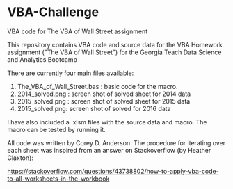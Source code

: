 # VBA-Challenge
VBA code for The VBA of Wall Street assignment

This repository contains VBA code and source data for the VBA Homework assignment ("The VBA of Wall Street") for the Georgia Teach Data Science and Analytics Bootcamp

There are currently four main files available:

1) The_VBA_of_Wall_Street.bas : basic code for the macro.
2) 2014_solved.png : screen shot of solved sheet for 2014 data
3) 2015_solved.png : screen shot of solved sheet for 2015 data
4) 2015_solved.png: screen shot of solved for 2016 data

I have also included a .xlsm files with the source data and macro. The macro can be tested by running it.

All code was written by Corey D. Anderson. The procedure for iterating over each sheet was inspired from an answer on Stackoverflow (by Heather Claxton):

https://stackoverflow.com/questions/43738802/how-to-apply-vba-code-to-all-worksheets-in-the-workbook
